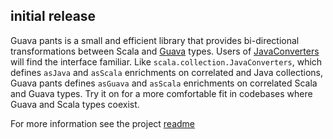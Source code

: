 ## initial release

Guava pants is a small and efficient library that provides bi-directional transformations between Scala and [Guava](https://code.google.com/p/guava-libraries/) types. Users of [JavaConverters](http://www.scala-lang.org/api/2.10.2/index.html#scala.collection.JavaConverters$) will find the interface familiar. Like `scala.collection.JavaConverters`, which defines `asJava` and `asScala` enrichments on correlated and Java collections, Guava pants defines `asGuava` and `asScala` enrichments on correlated Scala and Guava types. Try it on for a more comfortable fit in codebases where Guava and Scala types coexist.

For more information see the project [readme](https://github.com/softprops/guavapants#readme)


